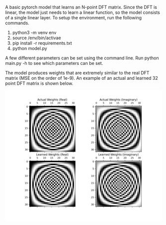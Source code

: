 A basic pytorch model that learns an N-point DFT matrix. Since the DFT is linear, the model just needs to learn a linear function, so the model consists of a single linear layer. To setup the environment, run the following commands.

1. python3 -m venv env
2. source /env/bin/activae
3. pip install -r requirements.txt
4. python model.py

A few different parameters can be set using the command line. Run python main.py -h to see which parameters can be set.

The model produces weights that are extremely similar to the real DFT matrix (MSE on the order of 1e-9). An example of an actual and learned 32 point DFT matrix is shown below.

![DFT Example](./images/example.png)
